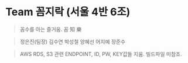 # Team 꼼지락 (서울 4반 6조)

> 꼼수를 아는 즐거움. 꼼 知 樂

> 정은진(팀장) 김수연 박성철 양혜선 어지예 장준수

> AWS RDS, S3 관련 ENDPOINT, ID, PW, KEY값들 지움.
> 빌드파일 미참조.  

